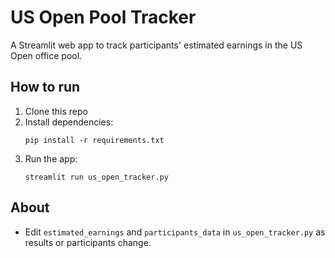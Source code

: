 # US Open Pool Tracker

A Streamlit web app to track participants' estimated earnings in the US Open office pool.

## How to run

1. Clone this repo  
2. Install dependencies:
   ```
   pip install -r requirements.txt
   ```
3. Run the app:
   ```
   streamlit run us_open_tracker.py
   ```

## About

- Edit `estimated_earnings` and `participants_data` in `us_open_tracker.py` as results or participants change.